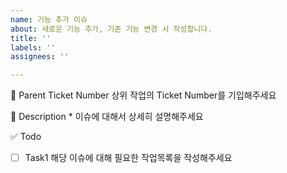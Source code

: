 ```yaml
---
name: 기능 추가 이슈
about: 새로운 기능 추가, 기존 기능 변경 시 작성합니다.
title: ''
labels: ''
assignees: ''

---
```


🎫 Parent Ticket Number
상위 작업의 Ticket Number를 기입해주세요

📌 Description
*
이슈에 대해서 상세히 설명해주세요

✅ Todo
- [ ] Task1
해당 이슈에 대해 필요한 작업목록을 작성해주세요
